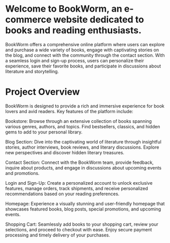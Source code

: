 # Welcome to BookWorm, an e-commerce website dedicated to books and reading enthusiasts. 
BookWorm offers a comprehensive online platform where users can explore and purchase a wide variety of books, engage with captivating stories on the blog, and connect 
with the community through the contact section. With a seamless login and sign-up process, users can personalize their experience, save their favorite books, and participate 
in discussions about literature and storytelling.

# Project Overview
BookWorm is designed to provide a rich and immersive experience for book lovers and avid readers. Key features of the platform include:

Bookstore: Browse through an extensive collection of books spanning various genres, authors, and topics. Find bestsellers, classics, and hidden gems to add to your personal library.

Blog Section: Dive into the captivating world of literature through insightful stories, author interviews, book reviews, and literary discussions. Explore new perspectives and discover hidden literary treasures.

Contact Section: Connect with the BookWorm team, provide feedback, inquire about products, and engage in discussions about upcoming events and promotions.

Login and Sign-Up: Create a personalized account to unlock exclusive features, manage orders, track shipments, and receive personalized recommendations based on your reading preferences.

Homepage: Experience a visually stunning and user-friendly homepage that showcases featured books, blog posts, special promotions, and upcoming events.

Shopping Cart: Seamlessly add books to your shopping cart, review your selections, and proceed to checkout with ease. Enjoy secure payment processing and timely delivery of your purchases.



